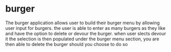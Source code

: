 # burger
The burger application allows user to build their burger menu by allowing user input for burgers.
the user is able to enter as many burgers as they like and have the option to delete or devour the burger.
when user slects devour it the selection is then populated under the burger menu section, you are then able to delete the burger should you choose to do so